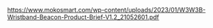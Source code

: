 https://www.mokosmart.com/wp-content/uploads/2023/01/W3W3B-Wristband-Beacon-Product-Brief-V1.2_21052601.pdf

